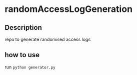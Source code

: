 # randomAccessLogGeneration

## Description

repo to generate randomised access logs

## how to use

run `python generator.py`